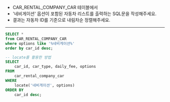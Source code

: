 - CAR_RENTAL_COMPANY_CAR 테이블에서
- '네비게이션' 옵션이 포함된 자동차 리스트를 출력하는 SQL문을 작성해주세요.
- 결과는 자동차 ID를 기준으로 내림차순 정렬해주세요.

---

```sql
SELECT *
from CAR_RENTAL_COMPANY_CAR
where options like '%네비게이션%'
order by car_id desc;

-- locate를 활용한 방법
SELECT
    car_id, car_type, daily_fee, options
FROM
    car_rental_company_car
WHERE
    locate('네비게이션', options)
ORDER BY
    car_id desc;
```
